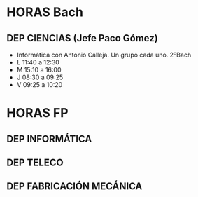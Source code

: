 # HORAS Bach

## DEP CIENCIAS (Jefe Paco Gómez)

- Informática con Antonio Calleja. Un grupo cada uno. 2ºBach
- L 11:40 a 12:30
- M 15:10 a 16:00
- J 08:30 a 09:25
- V 09:25 a 10:20

# HORAS FP

## DEP INFORMÁTICA

## DEP TELECO

## DEP FABRICACIÓN MECÁNICA

